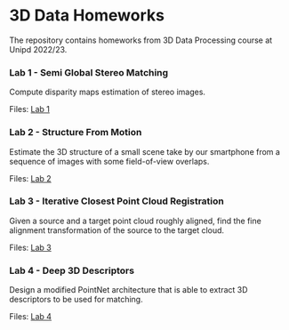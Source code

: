 # 3D Data Homeworks

The repository contains homeworks from 3D Data Processing course at Unipd 2022/23.

### Lab 1 - Semi Global Stereo Matching

Compute disparity maps estimation of stereo images.

Files: [Lab 1](https://github.com/SiMoM0/3Ddata/tree/master/Lab1)

### Lab 2 - Structure From Motion

Estimate the 3D structure of a small scene take by our smartphone from a sequence of images with some field-of-view overlaps.

Files: [Lab 2](https://github.com/SiMoM0/3Ddata/tree/master/Lab2)

### Lab 3 - Iterative Closest Point Cloud Registration

Given a source and a target point cloud roughly aligned, find the fine alignment transformation of the source to the target cloud.

Files: [Lab 3](https://github.com/SiMoM0/3Ddata/tree/master/Lab3)

### Lab 4 - Deep 3D Descriptors

Design a modified PointNet architecture that is able to extract 3D descriptors to be used for matching.

Files: [Lab 4](https://github.com/SiMoM0/3Ddata/tree/master/Lab4)